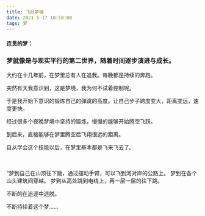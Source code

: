 ```yaml
---
title: 飞跃梦境
date: 2021-5-17 10:50:00
tags: 梦
---
```

#### 连贯的梦：

### 梦就像是与现实平行的第二世界，随着时间逐步演进与成长。

大约在十几年前，在梦里总有人在追我。每晚都是持续的奔跑。 

突然有天我意识到，这是梦境，我为何不试着控制呢。

于是我开始下意识的锻炼自己的弹跳的高度。让自己步子跨度变大，距离变远，速度更快。

经过很多个夜晚梦境中坚持的锻炼，慢慢的能够开始腾空飞跃。

到后来，直接能够在梦里腾空后飞翔很远的距离。

自从学会这个技能以后，在梦里基本都是飞来飞去了。

<br/>
<br/>
“梦到自己在山顶往下跳，通过摆动手臂，可以飞到河对岸的公路上。 
梦到在各个山头建筑间穿越。
梦到从高处跳到电线上，再一层一层的往下跳。

不断的在追逐中逃脱。

不断持续着这个梦……